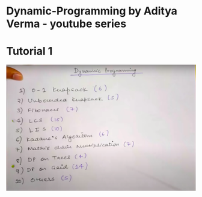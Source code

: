 # Dynamic-Programming by Aditya Verma - youtube series
# Tutorial 1
![Parents problem](pictures/Parents-problem.png?raw=true "Parents problem")